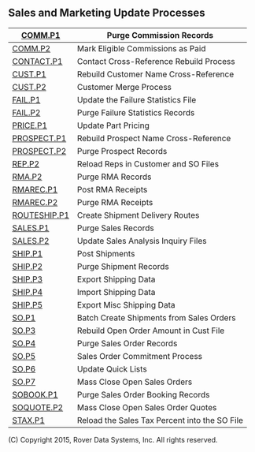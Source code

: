 ## Sales and Marketing Update Processes
<PageHeader />

| [COMM.P1](../COMM-P1/README.md)           | Purge Commission Records                      |
| ----------------------------------------- | --------------------------------------------- |
| [COMM.P2](../COMM-P2/README.md)           | Mark Eligible Commissions as Paid             |
| [CONTACT.P1](../CONTACT-P1/README.md)     | Contact Cross-Reference Rebuild Process       |
| [CUST.P1](../CUST-P1/README.md)           | Rebuild Customer Name Cross-Reference         |
| [CUST.P2](../CUST-P2/README.md)           | Customer Merge Process                        |
| [FAIL.P1](../FAIL-P1/README.md)           | Update the Failure Statistics File            |
| [FAIL.P2](../FAIL-P2/README.md)           | Purge Failure Statistics Records              |
| [PRICE.P1](../PRICE-P1/README.md)         | Update Part Pricing                           |
| [PROSPECT.P1](../PROSPECT-P1/README.md)   | Rebuild Prospect Name Cross-Reference         |
| [PROSPECT.P2](../PROSPECT-P2/README.md)   | Purge Prospect Records                        |
| [REP.P2](../REP-P2/README.md)             | Reload Reps in Customer and SO Files          |
| [RMA.P2](../RMA-P2/README.md)             | Purge RMA Records                             |
| [RMAREC.P1](../RMAREC-P1/README.md)       | Post RMA Receipts                             |
| [RMAREC.P2](../RMAREC-P2/README.md)       | Purge RMA Receipts                            |
| [ROUTESHIP.P1](../ROUTESHIP-P1/README.md) | Create Shipment Delivery Routes               |
| [SALES.P1](../SALES-P1/README.md)         | Purge Sales Records                           |
| [SALES.P2](../SALES-P2/README.md)         | Update Sales Analysis Inquiry Files           |
| [SHIP.P1](../SHIP-P1/README.md)           | Post Shipments                                |
| [SHIP.P2](../SHIP-P2/README.md)           | Purge Shipment Records                        |
| [SHIP.P3](../SHIP-P3/README.md)           | Export Shipping Data                          |
| [SHIP.P4](../SHIP-P4/README.md)           | Import Shipping Data                          |
| [SHIP.P5](../SHIP-P5/README.md)           | Export Misc Shipping Data                     |
| [SO.P1](../SO-P1/README.md)               | Batch Create Shipments from Sales Orders      |
| [SO.P3](../SO-P3/README.md)               | Rebuild Open Order Amount in Cust File        |
| [SO.P4](../SO-P4/README.md)               | Purge Sales Order Records                     |
| [SO.P5](../SO-P5/README.md)               | Sales Order Commitment Process                |
| [SO.P6](../SO-P6/README.md)               | Update Quick Lists                            |
| [SO.P7](../SO-P7/README.md)               | Mass Close Open Sales Orders                  |
| [SOBOOK.P1](../SOBOOK-P1/README.md)       | Purge Sales Order Booking Records             |
| [SOQUOTE.P2](../SOQUOTE-P2/README.md)     | Mass Close Open Sales Order Quotes            |
| [STAX.P1](../STAX-P1/README.md)           | Reload the Sales Tax Percent into the SO File |

(C) Copyright 2015, Rover Data Systems, Inc.
All rights reserved.
<badge text= "Version 8.10.57 " vertical="middle" />

<PageFooter />
